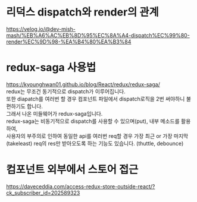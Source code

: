 
# 리덕스 dispatch와 render의 관계  
https://velog.io/@dev-mish-mash/%EB%A6%AC%EB%8D%95%EC%8A%A4-dispatch%EC%99%80-render%EC%9D%98-%EA%B4%80%EA%B3%84  


# redux-saga 사용법
https://kyounghwan01.github.io/blog/React/redux/redux-saga/  
redux는 무조건 동기적으로 dispatch가 이루어집니다.  
또한 diapatch를 여러번 할 경우 컴포넌트 파일에서 dispatch로직을 2번 써야하니 불편하기도 합니다.  
그래서 나온 미들웨어가 redux-saga입니다.  
redux-saga는 비동기적으로 dispatch를 사용할 수 있으며(put), 내부 메소드를 활용하여,  
사용자의 부주의로 인하여 동일한 api를 여러번 req할 경우 가장 최근 or 가장 마지막(takeleast) req의 res만 받아오도록 하는 기능도 있습니다. (thuttle, debounce)  

# 컴포넌트 외부에서 스토어 접근  
https://daveceddia.com/access-redux-store-outside-react/?ck_subscriber_id=202589323  